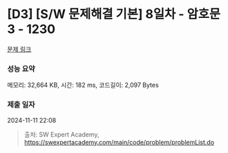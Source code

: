 # [D3] [S/W 문제해결 기본] 8일차 - 암호문3 - 1230 

[문제 링크](https://swexpertacademy.com/main/code/problem/problemDetail.do?contestProbId=AV14zIwqAHwCFAYD) 

### 성능 요약

메모리: 32,664 KB, 시간: 182 ms, 코드길이: 2,097 Bytes

### 제출 일자

2024-11-11 22:08



> 출처: SW Expert Academy, https://swexpertacademy.com/main/code/problem/problemList.do